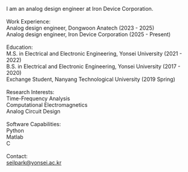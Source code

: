 I am an analog design engineer at Iron Device Corporation.<br>
<br>
Work Experience:<br>
Analog design engineer, Dongwoon Anatech (2023 - 2025)<br>
Analog design engineer, Iron Device Corporation (2025 - Present)<br>
<br>
Education:<br>
M.S. in Electrical and Electronic Engineering, Yonsei University (2021 - 2022)<br>
B.S. in Electrical and Electronic Engineering, Yonsei University (2017 - 2020)<br>
Exchange Student, Nanyang Technological University (2019 Spring)<br>
<br>
Research Interests:<br>
Time-Frequency Analysis<br>
Computational Electromagnetics<br>
Analog Circuit Design<br>
<br>
Software Capabilities:<br>
Python<br>
Matlab<br>
C<br>
<br>
Contact:<br>
seilpark@yonsei.ac.kr<br>


<!--
**spark-yonsei/spark-yonsei** is a ✨ _special_ ✨ repository because its `README.md` (this file) appears on your GitHub profile.

Here are some ideas to get you started:

- 🔭 I’m currently working on ...
- 🌱 I’m currently learning ...
- 👯 I’m looking to collaborate on ...
- 🤔 I’m looking for help with ...
- 💬 Ask me about ...
- 📫 How to reach me: ...
- 😄 Pronouns: ...
- ⚡ Fun fact: ...
-->
